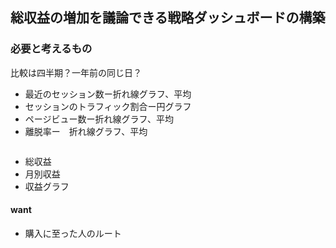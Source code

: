 ## 総収益の増加を議論できる戦略ダッシュボードの構築

### 必要と考えるもの
比較は四半期？一年前の同じ日？
- 最近のセッション数ー折れ線グラフ、平均
- セッションのトラフィック割合ー円グラフ
- ページビュー数ー折れ線グラフ、平均
- 離脱率ー　折れ線グラフ、平均
```sql

```
- 総収益
- 月別収益
- 収益グラフ

#### want
- 購入に至った人のルート
